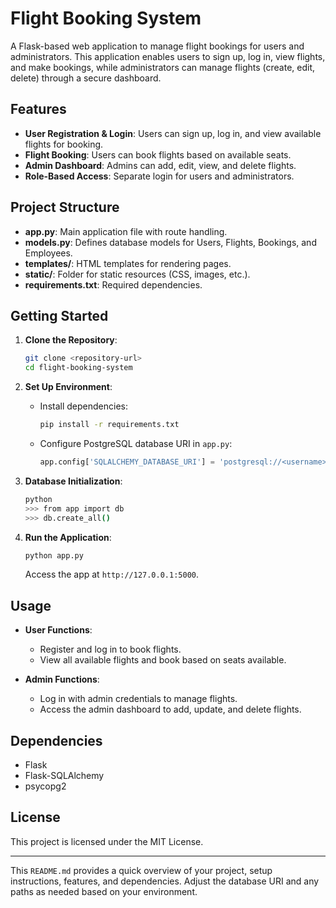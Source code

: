 # Flight Booking System

A Flask-based web application to manage flight bookings for users and administrators. This application enables users to sign up, log in, view flights, and make bookings, while administrators can manage flights (create, edit, delete) through a secure dashboard.

## Features

- **User Registration & Login**: Users can sign up, log in, and view available flights for booking.
- **Flight Booking**: Users can book flights based on available seats.
- **Admin Dashboard**: Admins can add, edit, view, and delete flights.
- **Role-Based Access**: Separate login for users and administrators.

## Project Structure

- **app.py**: Main application file with route handling.
- **models.py**: Defines database models for Users, Flights, Bookings, and Employees.
- **templates/**: HTML templates for rendering pages.
- **static/**: Folder for static resources (CSS, images, etc.).
- **requirements.txt**: Required dependencies.

## Getting Started

1. **Clone the Repository**:
    ```bash
    git clone <repository-url>
    cd flight-booking-system
    ```

2. **Set Up Environment**:
    - Install dependencies:
      ```bash
      pip install -r requirements.txt
      ```
    - Configure PostgreSQL database URI in `app.py`:
      ```python
      app.config['SQLALCHEMY_DATABASE_URI'] = 'postgresql://<username>:<password>@<host>/<database>'
      ```

3. **Database Initialization**:
    ```bash
    python
    >>> from app import db
    >>> db.create_all()
    ```

4. **Run the Application**:
    ```bash
    python app.py
    ```
    Access the app at `http://127.0.0.1:5000`.

## Usage

- **User Functions**:
  - Register and log in to book flights.
  - View all available flights and book based on seats available.

- **Admin Functions**:
  - Log in with admin credentials to manage flights.
  - Access the admin dashboard to add, update, and delete flights.

## Dependencies

- Flask
- Flask-SQLAlchemy
- psycopg2

## License

This project is licensed under the MIT License.

---

This `README.md` provides a quick overview of your project, setup instructions, features, and dependencies. Adjust the database URI and any paths as needed based on your environment.
